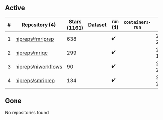 ## Active
| # | Repository (4) | Stars (1161) | Dataset | `run` (4) | `containers-run` | Last Modified |
| --- | --- | --- | --- | --- | --- | --- |
| 1 | [nipreps/fmriprep](https://github.com/nipreps/fmriprep) | 638 |  | :heavy_check_mark: |  | 2024-11-22 22:14:16+00:00 |
| 2 | [nipreps/mriqc](https://github.com/nipreps/mriqc) | 299 |  | :heavy_check_mark: |  | 2024-09-25 13:24:10+00:00 |
| 3 | [nipreps/niworkflows](https://github.com/nipreps/niworkflows) | 90 |  | :heavy_check_mark: |  | 2024-11-22 21:06:26+00:00 |
| 4 | [nipreps/smriprep](https://github.com/nipreps/smriprep) | 134 |  | :heavy_check_mark: |  | 2024-11-18 20:48:04+00:00 |

## Gone
No repositories found!
